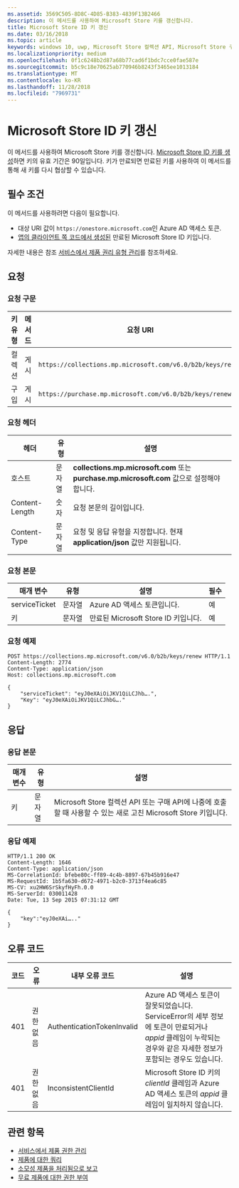 ```yaml
---
ms.assetid: 3569C505-8D8C-4D85-B383-4839F13B2466
description: 이 메서드를 사용하여 Microsoft Store 키를 갱신합니다.
title: Microsoft Store ID 키 갱신
ms.date: 03/16/2018
ms.topic: article
keywords: windows 10, uwp, Microsoft Store 컬렉션 API, Microsoft Store 구매 API, Microsoft Store ID 키, 갱신
ms.localizationpriority: medium
ms.openlocfilehash: 0f1c6248b2d87a68b77cad6f1bdc7cce0fae587e
ms.sourcegitcommit: b5c9c18e70625ab770946b8243f3465ee1013184
ms.translationtype: MT
ms.contentlocale: ko-KR
ms.lasthandoff: 11/28/2018
ms.locfileid: "7969731"
---
```

# <a name="renew-a-microsoft-store-id-key"></a>Microsoft Store ID 키 갱신


이 메서드를 사용하여 Microsoft Store 키를 갱신합니다. [Microsoft Store ID 키를 생성](view-and-grant-products-from-a-service.md#step-4)하면 키의 유효 기간은 90일입니다. 키가 만료되면 만료된 키를 사용하여 이 메서드를 통해 새 키를 다시 협상할 수 있습니다.

## <a name="prerequisites"></a>필수 조건


이 메서드를 사용하려면 다음이 필요합니다.

* 대상 URI 값이 `https://onestore.microsoft.com`인 Azure AD 액세스 토큰.
* [앱의 클라이언트 쪽 코드에서 생성된](view-and-grant-products-from-a-service.md#step-4) 만료된 Microsoft Store ID 키입니다.

자세한 내용은 참조 [서비스에서 제품 권리 유형 관리](view-and-grant-products-from-a-service.md)를 참조하세요.

## <a name="request"></a>요청

### <a name="request-syntax"></a>요청 구문

| 키 유형    | 메서드 | 요청 URI                                              |
|-------------|--------|----------------------------------------------------------|
| 컬렉션 | 게시   | ```https://collections.mp.microsoft.com/v6.0/b2b/keys/renew``` |
| 구입    | 게시   | ```https://purchase.mp.microsoft.com/v6.0/b2b/keys/renew```    |


### <a name="request-header"></a>요청 헤더

| 헤더         | 유형   | 설명                                                                                           |
|----------------|--------|-------------------------------------------------------------------------------------------------------|
| 호스트           | 문자열 | **collections.mp.microsoft.com** 또는 **purchase.mp.microsoft.com** 값으로 설정해야 합니다.           |
| Content-Length | 숫자 | 요청 본문의 길이입니다.                                                                       |
| Content-Type   | 문자열 | 요청 및 응답 유형을 지정합니다. 현재 **application/json** 값만 지원됩니다. |


### <a name="request-body"></a>요청 본문

| 매개 변수     | 유형   | 설명                       | 필수 |
|---------------|--------|-----------------------------------|----------|
| serviceTicket | 문자열 | Azure AD 액세스 토큰입니다.        | 예      |
| 키           | 문자열 | 만료된 Microsoft Store ID 키입니다. | 예       |


### <a name="request-example"></a>요청 예제

```syntax
POST https://collections.mp.microsoft.com/v6.0/b2b/keys/renew HTTP/1.1
Content-Length: 2774
Content-Type: application/json
Host: collections.mp.microsoft.com

{
    "serviceTicket": "eyJ0eXAiOiJKV1QiLCJhb….",
    "Key": "eyJ0eXAiOiJKV1QiLCJhbG…."
}
```

## <a name="response"></a>응답


### <a name="response-body"></a>응답 본문

| 매개 변수 | 유형   | 설명                                                                                                            |
|-----------|--------|------------------------------------------------------------------------------------------------------------------------|
| 키       | 문자열 | Microsoft Store 컬렉션 API 또는 구매 API에 나중에 호출할 때 사용할 수 있는 새로 고친 Microsoft Store 키입니다. |


### <a name="response-example"></a>응답 예제

```syntax
HTTP/1.1 200 OK
Content-Length: 1646
Content-Type: application/json
MS-CorrelationId: bfebe80c-ff89-4c4b-8897-67b45b916e47
MS-RequestId: 1b5fa630-d672-4971-b2c0-3713f4ea6c85
MS-CV: xu2HW6SrSkyfHyFh.0.0
MS-ServerId: 030011428
Date: Tue, 13 Sep 2015 07:31:12 GMT

{
    "key":"eyJ0eXAi….."
}
```

## <a name="error-codes"></a>오류 코드


| 코드 | 오류        | 내부 오류 코드           | 설명   |
|------|--------------|----------------------------|---------------|
| 401  | 권한 없음 | AuthenticationTokenInvalid | Azure AD 액세스 토큰이 잘못되었습니다. ServiceError의 세부 정보에 토큰이 만료되거나 *appid* 클레임이 누락되는 경우와 같은 자세한 정보가 포함되는 경우도 있습니다. |
| 401  | 권한 없음 | InconsistentClientId       | Microsoft Store ID 키의 *clientId* 클레임과 Azure AD 액세스 토큰의 *appid* 클레임이 일치하지 않습니다.                                                                     |


## <a name="related-topics"></a>관련 항목


* [서비스에서 제품 권한 관리](view-and-grant-products-from-a-service.md)
* [제품에 대한 쿼리](query-for-products.md)
* [소모성 제품을 처리됨으로 보고](report-consumable-products-as-fulfilled.md)
* [무료 제품에 대한 권한 부여](grant-free-products.md)
